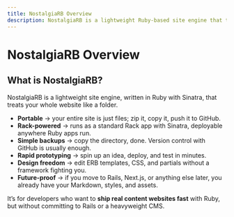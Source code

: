 ```yaml
---
title: NostalgiaRB Overview
description: NostalgiaRB is a lightweight Ruby-based site engine that treats your whole website like a folder.
---
```


# NostalgiaRB Overview

## What is NostalgiaRB?

NostalgiaRB is a lightweight site engine, written in Ruby with Sinatra, that treats your whole website like a folder.

- **Portable** → your entire site is just files; zip it, copy it, push it to GitHub.  
- **Rack-powered** → runs as a standard Rack app with Sinatra, deployable anywhere Ruby apps run.  
- **Simple backups** → copy the directory, done. Version control with GitHub is usually enough.  
- **Rapid prototyping** → spin up an idea, deploy, and test in minutes.  
- **Design freedom** → edit ERB templates, CSS, and partials without a framework fighting you.  
- **Future-proof** → if you move to Rails, Next.js, or anything else later, you already have your Markdown, styles, and assets.  

It’s for developers who want to **ship real content websites fast** with Ruby, but without committing to Rails or a heavyweight CMS.